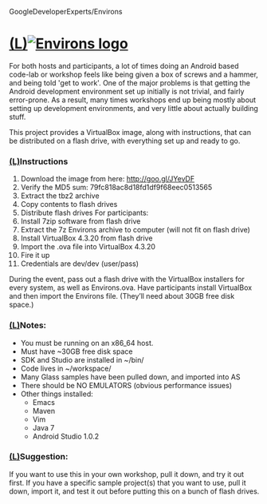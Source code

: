 GoogleDeveloperExperts/Environs

# [(L)](https://github.com/GoogleDeveloperExperts/Environs#)[![Environs logo](../_resources/023c869a8f9cde5ac2299ff79706ff7e.png)](https://raw.githubusercontent.com/GoogleDeveloperExperts/Environs/master/logo.png)

For both hosts and participants, a lot of times doing an Android based code-lab or workshop feels like being given a box of screws and a hammer, and being told 'get to work'. One of the major problems is that getting the Android development environment set up initially is not trivial, and fairly error-prone. As a result, many times workshops end up being mostly about setting up development environments, and very little about actually building stuff.

This project provides a VirtualBox image, along with instructions, that can be distributed on a flash drive, with everything set up and ready to go.

### [(L)](https://github.com/GoogleDeveloperExperts/Environs#instructions)Instructions

1. Download the image from here: http://goo.gl/JYevDF
2. Verify the MD5 sum: 79fc818ac8d18fd1df9f68eec0513565
3. Extract the tbz2 archive
4. Copy contents to flash drives
5. Distribute flash drives
For participants:
1. Install 7zip software from flash drive
2. Extract the 7z Environs archive to computer (will not fit on flash drive)
3. Install VirtualBox 4.3.20 from flash drive
4. Import the .ova file into VirtualBox 4.3.20
5. Fire it up
6. Credentials are dev/dev (user/pass)

During the event, pass out a flash drive with the VirtualBox installers for every system, as well as Environs.ova. Have participants install VirtualBox and then import the Environs file. (They’ll need about 30GB free disk space.)

### [(L)](https://github.com/GoogleDeveloperExperts/Environs#notes)Notes:

- You must be running on an x86_64 host.
- Must have ~30GB free disk space
- SDK and Studio are installed in ~/bin/
- Code lives in ~/workspace/
- Many Glass samples have been pulled down, and imported into AS
- There should be NO EMULATORS (obvious performance issues)
- Other things installed:
    - Emacs
    - Maven
    - Vim
    - Java 7
    - Android Studio 1.0.2

### [(L)](https://github.com/GoogleDeveloperExperts/Environs#suggestion)Suggestion:

If you want to use this in your own workshop, pull it down, and try it out first. If you have a specific sample project(s) that you want to use, pull it down, import it, and test it out before putting this on a bunch of flash drives.